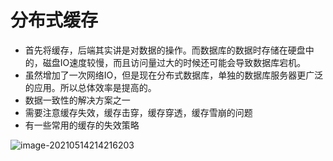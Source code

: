 # 分布式缓存

* 首先将缓存，后端其实讲是对数据的操作。而数据库的数据时存储在硬盘中的，磁盘IO速度较慢，而且访问量过大的时候还可能会导致数据库宕机。
* 虽然增加了一次网络IO，但是现在分布式数据库，单独的数据库服务器更广泛的应用。所以总体效率是提高的。
* 数据一致性的解决方案之一
* 需要注意缓存失效，缓存击穿，缓存穿透，缓存雪崩的问题
* 有一些常用的缓存的失效策略

![image-20210514214216203](C:\Users\DELL\AppData\Roaming\Typora\typora-user-images\image-20210514214216203.png)

